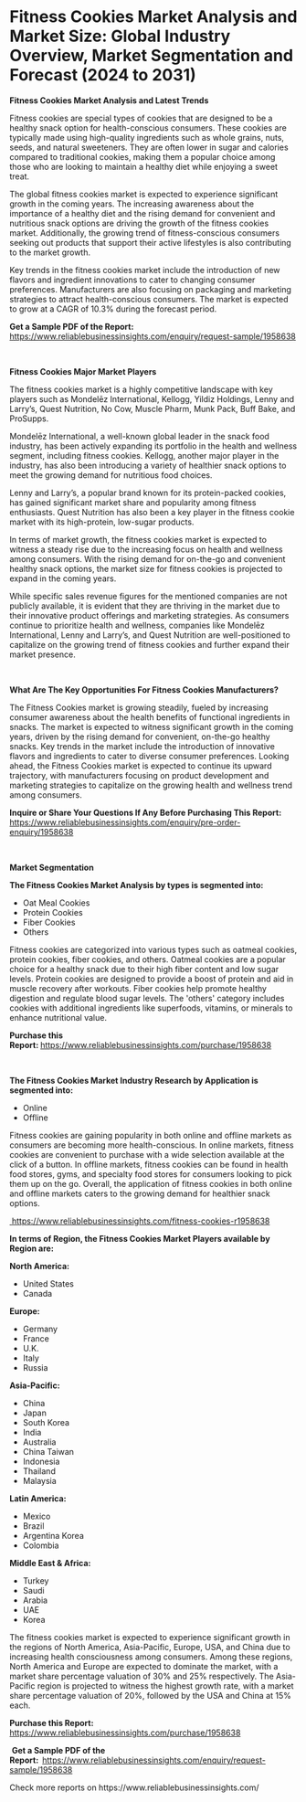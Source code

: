 <p><h1>Fitness Cookies Market Analysis and Market Size: Global Industry Overview, Market Segmentation and Forecast (2024 to 2031)</h1></p><p><strong>Fitness Cookies Market Analysis and Latest Trends</strong></p>
<p><p>Fitness cookies are special types of cookies that are designed to be a healthy snack option for health-conscious consumers. These cookies are typically made using high-quality ingredients such as whole grains, nuts, seeds, and natural sweeteners. They are often lower in sugar and calories compared to traditional cookies, making them a popular choice among those who are looking to maintain a healthy diet while enjoying a sweet treat.</p><p>The global fitness cookies market is expected to experience significant growth in the coming years. The increasing awareness about the importance of a healthy diet and the rising demand for convenient and nutritious snack options are driving the growth of the fitness cookies market. Additionally, the growing trend of fitness-conscious consumers seeking out products that support their active lifestyles is also contributing to the market growth.</p><p>Key trends in the fitness cookies market include the introduction of new flavors and ingredient innovations to cater to changing consumer preferences. Manufacturers are also focusing on packaging and marketing strategies to attract health-conscious consumers. The market is expected to grow at a CAGR of 10.3% during the forecast period.</p></p>
<p><strong>Get a Sample PDF of the Report:&nbsp;</strong> <a href="https://www.reliablebusinessinsights.com/enquiry/request-sample/1958638">https://www.reliablebusinessinsights.com/enquiry/request-sample/1958638</a></p>
<p>&nbsp;</p>
<p><strong>Fitness Cookies Major Market Players</strong></p>
<p><p>The fitness cookies market is a highly competitive landscape with key players such as Mondelēz International, Kellogg, Yildiz Holdings, Lenny and Larry’s, Quest Nutrition, No Cow, Muscle Pharm, Munk Pack, Buff Bake, and ProSupps.</p><p>Mondelēz International, a well-known global leader in the snack food industry, has been actively expanding its portfolio in the health and wellness segment, including fitness cookies. Kellogg, another major player in the industry, has also been introducing a variety of healthier snack options to meet the growing demand for nutritious food choices.</p><p>Lenny and Larry’s, a popular brand known for its protein-packed cookies, has gained significant market share and popularity among fitness enthusiasts. Quest Nutrition has also been a key player in the fitness cookie market with its high-protein, low-sugar products.</p><p>In terms of market growth, the fitness cookies market is expected to witness a steady rise due to the increasing focus on health and wellness among consumers. With the rising demand for on-the-go and convenient healthy snack options, the market size for fitness cookies is projected to expand in the coming years.</p><p>While specific sales revenue figures for the mentioned companies are not publicly available, it is evident that they are thriving in the market due to their innovative product offerings and marketing strategies. As consumers continue to prioritize health and wellness, companies like Mondelēz International, Lenny and Larry’s, and Quest Nutrition are well-positioned to capitalize on the growing trend of fitness cookies and further expand their market presence.</p></p>
<p>&nbsp;</p>
<p><strong>What Are The Key Opportunities For Fitness Cookies Manufacturers?</strong></p>
<p><p>The Fitness Cookies market is growing steadily, fueled by increasing consumer awareness about the health benefits of functional ingredients in snacks. The market is expected to witness significant growth in the coming years, driven by the rising demand for convenient, on-the-go healthy snacks. Key trends in the market include the introduction of innovative flavors and ingredients to cater to diverse consumer preferences. Looking ahead, the Fitness Cookies market is expected to continue its upward trajectory, with manufacturers focusing on product development and marketing strategies to capitalize on the growing health and wellness trend among consumers.</p></p>
<p><strong>Inquire or Share Your Questions If Any Before Purchasing This Report:</strong> <a href="https://www.reliablebusinessinsights.com/enquiry/pre-order-enquiry/1958638">https://www.reliablebusinessinsights.com/enquiry/pre-order-enquiry/1958638</a></p>
<p>&nbsp;</p>
<p><strong>Market Segmentation</strong></p>
<p><strong>The Fitness Cookies Market Analysis by types is segmented into:</strong></p>
<p><ul><li>Oat Meal Cookies</li><li>Protein Cookies</li><li>Fiber Cookies</li><li>Others</li></ul></p>
<p><p>Fitness cookies are categorized into various types such as oatmeal cookies, protein cookies, fiber cookies, and others. Oatmeal cookies are a popular choice for a healthy snack due to their high fiber content and low sugar levels. Protein cookies are designed to provide a boost of protein and aid in muscle recovery after workouts. Fiber cookies help promote healthy digestion and regulate blood sugar levels. The 'others' category includes cookies with additional ingredients like superfoods, vitamins, or minerals to enhance nutritional value.</p></p>
<p><strong>Purchase this Report:&nbsp;</strong><a href="https://www.reliablebusinessinsights.com/purchase/1958638">https://www.reliablebusinessinsights.com/purchase/1958638</a></p>
<p>&nbsp;</p>
<p><strong>The Fitness Cookies Market Industry Research by Application is segmented into:</strong></p>
<p><ul><li>Online</li><li>Offline</li></ul></p>
<p><p>Fitness cookies are gaining popularity in both online and offline markets as consumers are becoming more health-conscious. In online markets, fitness cookies are convenient to purchase with a wide selection available at the click of a button. In offline markets, fitness cookies can be found in health food stores, gyms, and specialty food stores for consumers looking to pick them up on the go. Overall, the application of fitness cookies in both online and offline markets caters to the growing demand for healthier snack options.</p></p>
<p><a href="https://www.reliablebusinessinsights.com/fitness-cookies-r1958638">&nbsp;https://www.reliablebusinessinsights.com/fitness-cookies-r1958638</a></p>
<p><strong>In terms of Region, the Fitness Cookies Market Players available by Region are:</strong></p>
<p>
    <p> <strong> North America: </strong>
        <ul>
            <li>United States</li>
            <li>Canada</li>
        </ul>
        </p> 
    <p> <strong> Europe: </strong>
        <ul>
            <li>Germany</li>
            <li>France</li>
            <li>U.K.</li>
            <li>Italy</li>
            <li>Russia</li>
        </ul>
        </p> 
    <p> <strong> Asia-Pacific: </strong>
        <ul>
            <li>China</li>
            <li>Japan</li>
            <li>South Korea</li>
            <li>India</li>
            <li>Australia</li>
            <li>China Taiwan</li>
            <li>Indonesia</li>
            <li>Thailand</li>
            <li>Malaysia</li>
        </ul>
        </p> 
    <p> <strong> Latin America: </strong>
        <ul>
            <li>Mexico</li>
            <li>Brazil</li>
            <li>Argentina Korea</li>
            <li>Colombia</li>
        </ul>
        </p> 
    <p> <strong> Middle East & Africa: </strong>
        <ul>
            <li>Turkey</li>
            <li>Saudi</li>
            <li>Arabia</li>
            <li>UAE</li>
            <li>Korea</li>
        </ul>
    </p>
    </p>
<p><p>The fitness cookies market is expected to experience significant growth in the regions of North America, Asia-Pacific, Europe, USA, and China due to increasing health consciousness among consumers. Among these regions, North America and Europe are expected to dominate the market, with a market share percentage valuation of 30% and 25% respectively. The Asia-Pacific region is projected to witness the highest growth rate, with a market share percentage valuation of 20%, followed by the USA and China at 15% each.</p></p>
<p><strong>Purchase this Report: </strong><a href="https://www.reliablebusinessinsights.com/purchase/1958638">https://www.reliablebusinessinsights.com/purchase/1958638</a></p>
<p>&nbsp;<strong>Get a Sample PDF of the Report:&nbsp;&nbsp;</strong><a href="https://www.reliablebusinessinsights.com/enquiry/request-sample/1958638">https://www.reliablebusinessinsights.com/enquiry/request-sample/1958638</a></p>
<p><strong></strong></p>
<p>Check more reports on https://www.reliablebusinessinsights.com/</p>